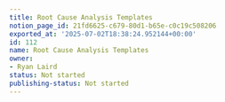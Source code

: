 ```yaml
---
title: Root Cause Analysis Templates
notion_page_id: 21fd6625-c679-80d1-b65e-c0c19c508206
exported_at: '2025-07-02T18:38:24.952144+00:00'
id: 112
name: Root Cause Analysis Templates
owner:
- Ryan Laird
status: Not started
publishing-status: Not started
---
```


